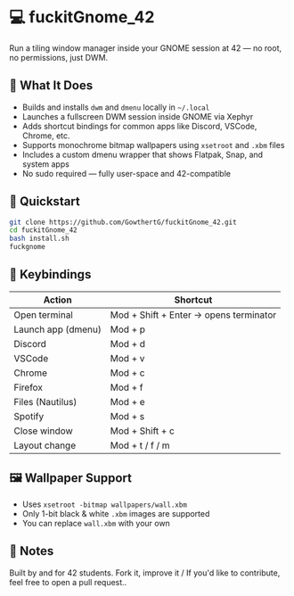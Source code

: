 # 💻 fuckitGnome\_42

Run a tiling window manager inside your GNOME session at 42 — no root, no permissions, just DWM.

## 🔧 What It Does

* Builds and installs `dwm` and `dmenu` locally in `~/.local`
* Launches a fullscreen DWM session inside GNOME via Xephyr
* Adds shortcut bindings for common apps like Discord, VSCode, Chrome, etc.
* Supports monochrome bitmap wallpapers using `xsetroot` and `.xbm` files
* Includes a custom dmenu wrapper that shows Flatpak, Snap, and system apps
* No sudo required — fully user-space and 42-compatible

## 🚀 Quickstart

```bash
git clone https://github.com/GowthertG/fuckitGnome_42.git
cd fuckitGnome_42
bash install.sh
fuckgnome
```

## 🧠 Keybindings

| Action             | Shortcut                               |
| ------------------ | -------------------------------------- |
| Open terminal      | Mod + Shift + Enter → opens terminator |
| Launch app (dmenu) | Mod + p                                |
| Discord            | Mod + d                                |
| VSCode             | Mod + v                                |
| Chrome             | Mod + c                                |
| Firefox            | Mod + f                                |
| Files (Nautilus)   | Mod + e                                |
| Spotify            | Mod + s                                |
| Close window       | Mod + Shift + c                        |
| Layout change      | Mod + t / f / m                        |

## 🖼 Wallpaper Support

* Uses `xsetroot -bitmap wallpapers/wall.xbm`
* Only 1-bit black & white `.xbm` images are supported
* You can replace `wall.xbm` with your own

## 📎 Notes

Built by and for 42 students.
Fork it, improve it / If you'd like to contribute, feel free to open a pull request..
